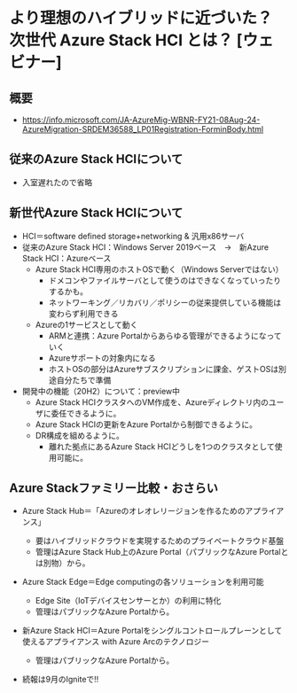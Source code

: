 
# より理想のハイブリッドに近づいた？ 次世代 Azure Stack HCI とは？ [ウェビナー]

## 概要
* <https://info.microsoft.com/JA-AzureMig-WBNR-FY21-08Aug-24-AzureMigration-SRDEM36588_LP01Registration-ForminBody.html>

## 従来のAzure Stack HCIについて

* 入室遅れたので省略

## 新世代Azure Stack HCIについて

* HCI＝software defined storage+networking & 汎用x86サーバ
* 従来のAzure Stack HCI：Windows Server 2019ベース　→　新Azure Stack HCI：Azureベース
    * Azure Stack HCI専用のホストOSで動く（Windows Serverではない）
        * ドメコンやファイルサーバとして使うのはできなくなっていったりするかも。
        * ネットワーキング／リカバリ／ポリシーの従来提供している機能は変わらず利用できる
    * Azureの1サービスとして動く
        * ARMと連携：Azure Portalからあらゆる管理ができるようになっていく
        * Azureサポートの対象内になる
        * ホストOSの部分はAzureサブスクリプションに課金、ゲストOSは別途自分たちで準備
* 開発中の機能（20H2）について：preview中
    * Azure Stack HCIクラスタへのVM作成を、Azureディレクトリ内のユーザに委任できるように。
    * Azure Stack HCIの更新をAzure Portalから制御できるように。
    * DR構成を組めるように。
        * 離れた拠点にあるAzure Stack HCIどうしを1つのクラスタとして使用可能に。

## Azure Stackファミリー比較・おさらい

* Azure Stack Hub＝「Azureのオレオレリージョンを作るためのアプライアンス」
    * 要はハイブリッドクラウドを実現するためのプライベートクラウド基盤
    * 管理はAzure Stack Hub上のAzure Portal（パブリックなAzure Portalとは別物）から。
* Azure Stack Edge＝Edge computingの各ソリューションを利用可能
    * Edge Site（IoTデバイスセンサーとか）の利用に特化
    * 管理はパブリックなAzure Portalから。
* 新Azure Stack HCI＝Azure Portalをシングルコントロールプレーンとして使えるアプライアンス with Azure Arcのテクノロジー
    * 管理はパブリックなAzure Portalから。

* 続報は9月のIgniteで!!